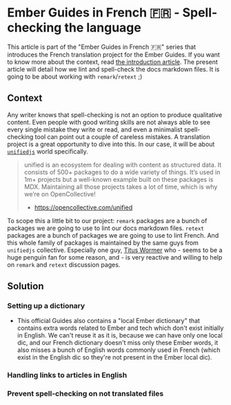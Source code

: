 # Ember Guides in French 🇫🇷 - Spell-checking the language

This article is part of the "Ember Guides in French 🇫🇷" series that introduces the French translation project for the Ember Guides. If you want to know more about the context, read [the introduction article](./ember-guides-in-french-en.md). The present article will detail how we lint and spell-check the docs markdown files. It is going to be about working with `remark`/`retext` ;)

## Context

Any writer knows that spell-checking is not an option to produce qualitative content. Even people with good writing skills are not always able to see every single mistake they write or read, and even a minimalist spell-checking tool can point out a couple of careless mistakes. A translation project is a great opportunity to dive into this. In our case, it will be about [`unifiedjs`](https://unifiedjs.com/) world specifically.

> unified is an ecosystem for dealing with content as structured data. It consists of 500+ packages to do a wide variety of things. It’s used in 1m+ projects but a well-known example built on these packages is MDX. Maintaining all those projects takes a lot of time, which is why we’re on OpenCollective!
> - https://opencollective.com/unified

To scope this a little bit to our project: `remark` packages are a bunch of packages we are going to use to lint our docs markdown files. `retext` packages are a bunch of packages we are going to use to lint French. And this whole family of packages is maintained by the same guys from `unifiedjs` collective. Especially one guy, [Titus Wormer](https://github.com/wooorm) who - seems to be a huge penguin fan for some reason, and - is very reactive and willing to help on `remark` and `retext` discussion pages.

## Solution

### Setting up a dictionary

- This official Guides also contains a  "local Ember dictionary" that contains extra words related to Ember and tech which don't exist initially in English. We can't reuse it as it is, because we can have only one local dic, and our French dictionary doesn't miss only these Ember words, it also misses a bunch of English words commonly used in French (which exist in the English dic so they're not present in the Ember local dic). 

###  Handling links to articles in English

### Prevent spell-checking on not translated files